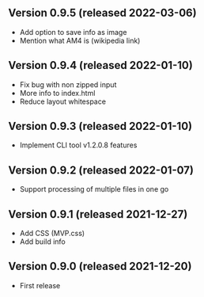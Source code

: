 ## Version 0.9.5 (released 2022-03-06)
- Add option to save info as image
- Mention what AM4 is (wikipedia link)

## Version 0.9.4 (released 2022-01-10)
- Fix bug with non zipped input
- More info to index.html
- Reduce layout whitespace

## Version 0.9.3 (released 2022-01-10)
- Implement CLI tool v1.2.0.8 features

## Version 0.9.2 (released 2022-01-07)
- Support processing of multiple files in one go

## Version 0.9.1 (released 2021-12-27)
- Add CSS (MVP.css)
- Add build info

## Version 0.9.0 (released 2021-12-20)
- First release